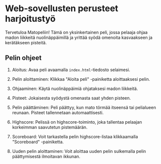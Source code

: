 # Web-sovellusten perusteet harjoitustyö

Tervetuloa Matopeliin! Tämä on yksinkertainen peli, jossa pelaaja ohjaa madon liikkeitä nuolinäppäimillä ja yrittää syödä omenoita kasvaakseen ja kerätäkseen pisteitä.

## Pelin ohjeet

1. Aloitus: Avaa peli avaamalla `index.html`-tiedosto selaimesi.

2. Pelin aloittaminen: Klikkaa "Aloita peli" -painiketta aloittaaksesi pelin.

3. Ohjaaminen: Käytä nuolinäppäimiä ohjataksesi madon liikkeitä. 

4. Pisteet: Jokaisesta syödystä omenasta saat yhden pisteen.

5. Pelin päättäminen: Peli päättyy, kun mato törmää itseensä tai pelialueen reunaan. Pisteet tallennetaan automaattisesti.

6. Highscore: Pelissä on highscore-toiminto, joka tallentaa pelaajan korkeimman saavutetun pistemäärän.

7. Scoreboard: Voit tarkastella pelin highscore-listaa klikkaamalla "Scoreboard" -painiketta.

8. Uuden pelin aloittaminen: Voit aloittaa uuden pelin sulkemalla pelin päättymisestä ilmoitavan ikkunan.


